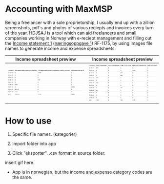 # Accounting with MaxMSP

Being a freelancer with a sole proprietorship, I usually end up with a zillion screenshots, pdf´s and photos of various reciepts and invoices every turn of the year. HDJSAJ is a tool which can aid freelancers and small companies working in Norway with e-reciept management and filling out the [Income statement 1](https://www.skatteetaten.no/en/forms/income-statement-1/) ([næringsoppgave 1](https://www.skatteetaten.no/skjema/naringsoppgave-1/)) RF-1175, by using images file names to generate income and expense spreadsheets.

Income spreadsheet preview |  Income spreadsheet preview
:-------------------------:|:-----------------------------:
![income](/img/inntekt.png)  |  ![Utgift](/img/utgift.png)


# How to use

1. Specific file names. (kategorier)

2. Import folder into app

3. Click "eksporter". .csv format in source folder. 


insert gif here.


* App is in norwegian, but the income and expense category codes are the same. 
